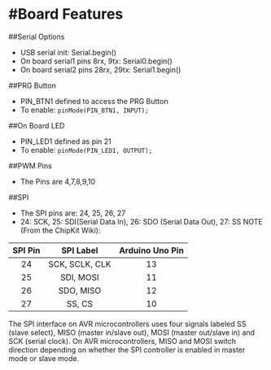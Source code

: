 #Board Features
====

##Serial Options
* USB serial init: Serial.begin()
* On board serial1 pins 8rx, 9tx: Serial0.begin()
* On board serial2 pins 28rx, 29tx: Serial1.begin()

##PRG Button
* PIN_BTN1 defined to access the PRG Button
* To enable: `pinMode(PIN_BTN1, INPUT);`

##On Board LED
* PIN_LED1 defined as pin 21 
* To enable: `pinMode(PIN_LED1, OUTPUT);`

##PWM Pins
* The Pins are 4,7,8,9,10

##SPI
* The SPI pins are: 24, 25, 26, 27
* 24: SCK, 25: SDI(Serial Data In), 26: SDO (Serial Data Out), 27: SS
NOTE (From the ChipKit Wiki):

| SPI Pin | SPI Label| Arduino Uno Pin|
|:---:|:----:|:---:|
|24|SCK, SCLK, CLK| 13| 
|25|SDI, MOSI| 11|
|26|SDO, MISO| 12|
|27|SS, CS| 10|


The SPI interface on AVR microcontrollers uses four signals labeled SS (slave select), MISO (master in/slave out), MOSI (master out/slave in) and SCK (serial clock). On AVR microcontrollers, MISO and MOSI switch direction depending on whether the SPI controller is enabled in master mode or slave mode.




